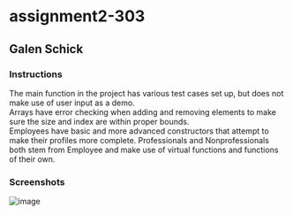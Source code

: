 # assignment2-303

## Galen Schick

### Instructions
The main function in the project has various test cases set up, but does not make use of user input as a demo.  
Arrays have error checking when adding and removing elements to make sure the size and index are within proper bounds.  
Employees have basic and more advanced constructors that attempt to make their profiles more complete. Professionals and Nonprofessionals both stem from Employee and make use of virtual functions and functions of their own.

### Screenshots
![image](https://user-images.githubusercontent.com/18488647/193982729-b8daed07-7110-48db-97dc-11e7935c2bfb.png)
